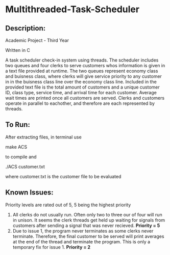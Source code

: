 # Multithreaded-Task-Scheduler
## Description:
Academic Project - Third Year

Written in C

A task scheduler check-in system using threads. The scheduler includes two queues and four clerks to serve customers whos information is given in a text file provided at runtime. The two queues represent economy class and buisness class, where clerks will give service priority to any customer in in the buisness class line over the economy class line. Included in the provided text file is the total amount of customers and a unique customer ID, class type, service time, and arrival time for each customer. Average wait times are printed once all customers are served. Clerks and customers operate in parallel to eachother, and therefore are each represented by threads.

## To Run:

After extracting files, in terminal use 

make ACS

to compile and

./ACS customer.txt

where customer.txt is the customer file to be evaluated

## Known Issues:
Priority levels are rated out of 5, 5 being the highest priority

1. All clerks do not usually run. Often only two to three our of four will run in unison. It seems the clerk threads get held up waiting for signals from customers after sending a signal that was never recieved. **Priority = 5**
2. Due to issue 1, the program never terminates as some clerks never terminate. Therefore, the final customer to be served will print averages at the end of the thread and terminate the program. This is only a temporary fix for issue 1. **Priority = 2**
